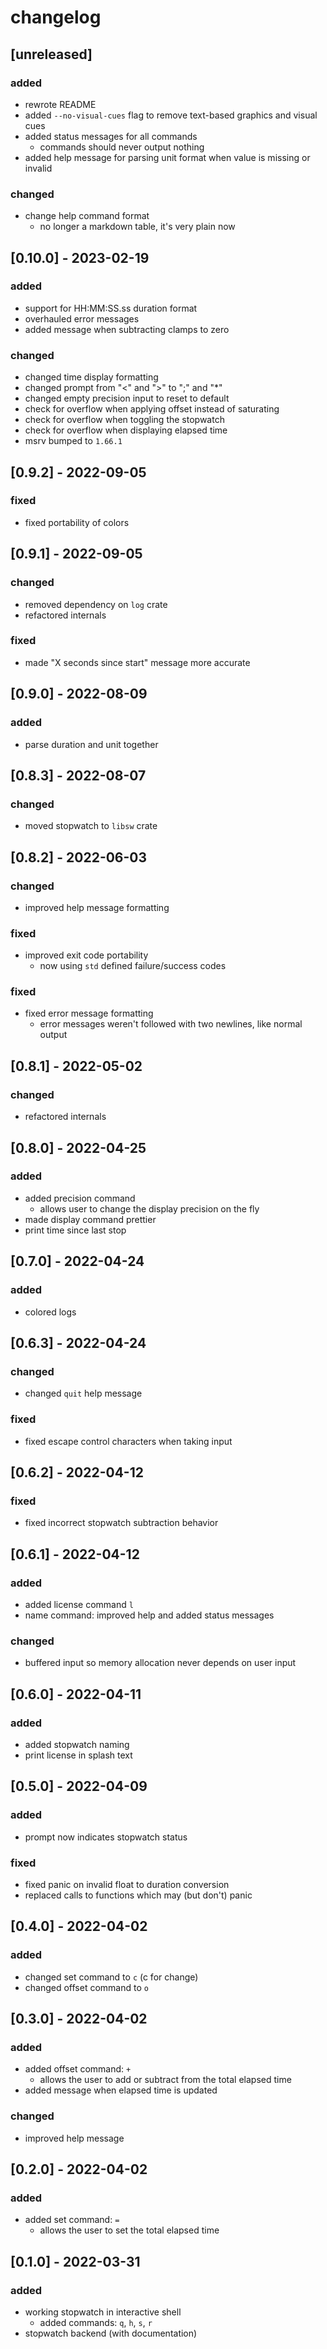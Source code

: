 # changelog

## [unreleased]
### added
* rewrote README
* added `--no-visual-cues` flag to remove text-based graphics and visual cues
* added status messages for all commands
  * commands should never output nothing
* added help message for parsing unit format when value is missing or invalid

### changed
* change help command format
  * no longer a markdown table, it's very plain now

## [0.10.0] - 2023-02-19
### added
* support for HH:MM:SS.ss duration format
* overhauled error messages
* added message when subtracting clamps to zero

### changed
* changed time display formatting
* changed prompt from "<" and ">" to ";" and "*"
* changed empty precision input to reset to default
* check for overflow when applying offset instead of saturating
* check for overflow when toggling the stopwatch
* check for overflow when displaying elapsed time
* msrv bumped to `1.66.1`

## [0.9.2] - 2022-09-05
### fixed
* fixed portability of colors

## [0.9.1] - 2022-09-05
### changed
* removed dependency on `log` crate
* refactored internals

### fixed
* made "X seconds since start" message more accurate

## [0.9.0] - 2022-08-09
### added
* parse duration and unit together

## [0.8.3] - 2022-08-07
### changed
* moved stopwatch to `libsw` crate

## [0.8.2] - 2022-06-03
### changed
* improved help message formatting

### fixed
* improved exit code portability
  * now using `std` defined failure/success codes

### fixed
* fixed error message formatting
  * error messages weren't followed with two newlines, like normal output

## [0.8.1] - 2022-05-02
### changed
* refactored internals

## [0.8.0] - 2022-04-25
### added
* added precision command
  * allows user to change the display precision on the fly
* made display command prettier
* print time since last stop

## [0.7.0] - 2022-04-24
### added
* colored logs

## [0.6.3] - 2022-04-24
### changed
* changed `quit` help message

### fixed
* fixed escape control characters when taking input

## [0.6.2] - 2022-04-12
### fixed
* fixed incorrect stopwatch subtraction behavior

## [0.6.1] - 2022-04-12
### added
* added license command `l`
* name command: improved help and added status messages

### changed
* buffered input so memory allocation never depends on user input

## [0.6.0] - 2022-04-11
### added
* added stopwatch naming
* print license in splash text

## [0.5.0] - 2022-04-09
### added
* prompt now indicates stopwatch status

### fixed
* fixed panic on invalid float to duration conversion
* replaced calls to functions which may (but don't) panic

## [0.4.0] - 2022-04-02
### added
* changed set command to `c` (c for change)
* changed offset command to `o`

## [0.3.0] - 2022-04-02
### added
* added offset command: `+`
  * allows the user to add or subtract from the total elapsed time
* added message when elapsed time is updated

### changed
* improved help message

## [0.2.0] - 2022-04-02
### added
* added set command: `=`
  * allows the user to set the total elapsed time

## [0.1.0] - 2022-03-31
### added
* working stopwatch in interactive shell
  * added commands: `q`, `h`, `s`, `r`
* stopwatch backend (with documentation)
